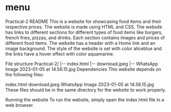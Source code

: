 # menu
Practical-2 README
This is a website for showcasing food items and their respective prices. The website is made using HTML and CSS. The website has links to different sections for different types of food items like burgers, french fries, pizzas, and drinks. Each section contains images and prices of different food items. The website has a header with a Home link and an image background. The style of the website is set with color aliceblue and the links have a hover effect with color aquamarine.

File structure
Practical-2/
|-- index.html
|-- download.jpeg
|-- WhatsApp Image 2023-01-05 at 14.56.15.jpg
Dependencies
This website depends on the following files:

index.html
download.jpeg
WhatsApp Image 2023-01-05 at 14.56.15.jpg
These files should be in the same directory for the website to work properly.

Running the website
To run the website, simply open the index.html file in a web browser.
